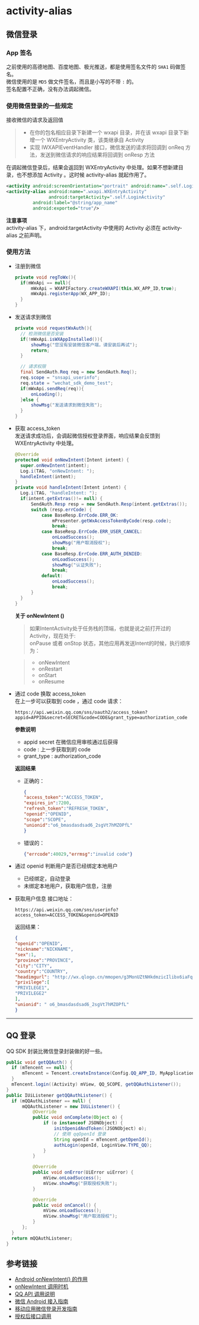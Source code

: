 # activity-alias

## 微信登录

### App 签名

之前使用的高德地图、百度地图、极光推送，都是使用签名文件的 `SHA1` 码做签名。<br>
微信使用的是 `MD5` 做文件签名，而且是小写的不带 `:` 的。<br>
签名配置不正确，没有办法调起微信。

### 使用微信登录的一些规定

接收微信的请求及返回值

> - 在你的包名相应目录下新建一个 wxapi 目录，并在该 wxapi 目录下新增一个 WXEntryActivity 类，该类继承自 Activity
> - 实现 IWXAPIEventHandler 接口，微信发送的请求将回调到 onReq 方法，发送到微信请求的响应结果将回调到 onResp 方法

在调起微信登录后，结果会返回到 WXEntryActivity 中处理。如果不想新建目录，也不想添加 Activity 。这时候 activity-alias 就起作用了。

```xml
<activity android:screenOrientation="portrait" android:name=".self.LoginActivity" android:launchMode="singleTask"/>
<activity-alias android:name=".wxapi.WXEntryActivity"
                android:targetActivity=".self.LoginActivity"
          android:label="@string/app_name"
          android:exported="true"/>
```

**注意事项**<br>
activity-alias 下，android:targetActivity 中使用的 Activity 必须在 activity-alias 之前声明。

### 使用方法

- 注册到微信

  ```java
  private void regToWx(){
    if(mWxApi == null){
        mWxApi = WXAPIFactory.createWXAPI(this,WX_APP_ID,true);
        mWxApi.registerApp(WX_APP_ID);
    }
  }
  ```

- 发送请求到微信

  ```java
  private void requestWxAuth(){
    // 检测微信是否安装
    if(!mWxApi.isWXAppInstalled()){
        showMsg("您没有安装微信客户端，请安装后再试");
        return;
    }

    // 请求权限
    final SendAuth.Req req = new SendAuth.Req();
    req.scope = "snsapi_userinfo";
    req.state = "wechat_sdk_demo_test";
    if(mWxApi.sendReq(req)){
        onLoading();
    }else {
        showMsg("发送请求到微信失败");
    }
  }
  ```

- 获取 access_token<br>
  发送请求成功后，会调起微信授权登录界面，响应结果会反馈到 WXEntryActivity 中处理。

  ```java
  @Override
  protected void onNewIntent(Intent intent) {
    super.onNewIntent(intent);
    Log.i(TAG, "onNewIntent: ");
    handleIntent(intent);
  }
  private void handleIntent(Intent intent) {
    Log.i(TAG, "handleIntent: ");
    if(intent.getExtras()!= null) {
        SendAuth.Resp resp = new SendAuth.Resp(intent.getExtras());
        switch (resp.errCode) {
            case BaseResp.ErrCode.ERR_OK:
                mPresenter.getWxAccessTokenByCode(resp.code);
                break;
            case BaseResp.ErrCode.ERR_USER_CANCEL:
                onLoadSuccess();
                showMsg("用户取消授权");
                break;
            case BaseResp.ErrCode.ERR_AUTH_DENIED:
                onLoadSuccess();
                showMsg("认证失败");
                break;
            default:
                onLoadSuccess();
                break;
        }
    }
  }
  ```

  **关于 onNewIntent ()**

  > 如果IntentActivity处于任务栈的顶端，也就是说之前打开过的Activity，现在处于:<br>
  > onPause 或者 onStop 状态，其他应用再发送Intent的时候，执行顺序为：

  > - onNewIntent
  > - onRestart
  > - onStart
  > - onResume

- 通过 code 换取 access_token<br>
  在上一步可以获取到 code ，通过 code 请求：

  ```
  https://api.weixin.qq.com/sns/oauth2/access_token?appid=APPID&secret=SECRET&code=CODE&grant_type=authorization_code
  ```

  **参数说明**

  - appid secret 在微信应用审核通过后获得
  - code : 上一步获取到的 code
  - grant_type : authorization_code

  **返回结果**<br>

  - 正确的：

    ```json
    {
    "access_token":"ACCESS_TOKEN",
    "expires_in":7200,
    "refresh_token":"REFRESH_TOKEN",
    "openid":"OPENID",
    "scope":"SCOPE",
    "unionid":"o6_bmasdasdsad6_2sgVt7hMZOPfL"
    }
    ```

  - 错误的：

    ```json
    {"errcode":40029,"errmsg":"invalid code"}
    ```

- 通过 openid 判断用户是否已经绑定本地用户

  - 已经绑定，自动登录
  - 未绑定本地用户，获取用户信息，注册

- 获取用户信息 接口地址：

  ```
  https://api.weixin.qq.com/sns/userinfo?access_token=ACCESS_TOKEN&openid=OPENID
  ```

  返回结果：

  ```json
  {
  "openid":"OPENID",
  "nickname":"NICKNAME",
  "sex":1,
  "province":"PROVINCE",
  "city":"CITY",
  "country":"COUNTRY",
  "headimgurl": "http://wx.qlogo.cn/mmopen/g3MonUZtNHkdmzicIlibx6iaFqAc56vxLSUfpb6n5WKSYVY0ChQKkiaJSgQ1dZuTOgvLLrhJbERQQ4eMsv84eavHiaiceqxibJxCfHe/0",
  "privilege":[
  "PRIVILEGE1",
  "PRIVILEGE2"
  ],
  "unionid": " o6_bmasdasdsad6_2sgVt7hMZOPfL"
  }
  ```

--------------------------------------------------------------------------------

## QQ 登录

QQ SDK 封装比微信登录封装做的好一些。

```java
public void getQQAuth() {
  if (mTencent == null) {
      mTencent = Tencent.createInstance(Config.QQ_APP_ID, MyApplication.getINSTANCE());
  }
  mTencent.login((Activity) mView, QQ_SCOPE, getQQAuthListener());
}
public IUiListener getQQAuthListener() {
  if (mQQAuthListener == null) {
      mQQAuthListener = new IUiListener() {
          @Override
          public void onComplete(Object o) {
              if (o instanceof JSONObject) {
                  initOpenidAndToken((JSONObject) o);
                  // 使用 qqOpenId 登录
                  String openId = mTencent.getOpenId();
                  authLogin(openId, LoginView.TYPE_QQ);
              }
          }

          @Override
          public void onError(UiError uiError) {
              mView.onLoadSuccess();
              mView.showMsg("获取授权失败");
          }

          @Override
          public void onCancel() {
              mView.onLoadSuccess();
              mView.showMsg("用户取消授权");
          }
      };
  }
  return mQQAuthListener;
}
```

## 参考链接

- [Android onNewIntent() 的作用](http://zhidao.baidu.com/link?url=BtE9mQgwXrAExEB-9DoJScyGXeZskF0WcGRQ2tnJmw8EHueidUztYkXxodmj88efFDwCYpzlnO0V9lm0jParq9nVwYy_8PLmVfmfoGOLYYm)
- [onNewIntent 调用时机](http://www.cnblogs.com/zenfly/archive/2012/02/10/2345196.html)
- [QQ API 调用说明](http://wiki.open.qq.com/wiki/mobile/API%E8%B0%83%E7%94%A8%E8%AF%B4%E6%98%8E#1.1_.E7.99.BB.E5.BD.95.2F.E6.A0.A1.E9.AA.8C.E7.99.BB.E5.BD.95.E6.80.81)
- [微信 Android 接入指南](https://open.weixin.qq.com/cgi-bin/showdocument?action=dir_list&t=resource/res_list&verify=1&id=1417751808&token=36e27d9445e22405d1383abf227203294eb558e6&lang=zh_CN)
- [移动应用微信登录开发指南](https://open.weixin.qq.com/cgi-bin/showdocument?action=dir_list&t=resource/res_list&verify=1&id=open1419317851&token=36e27d9445e22405d1383abf227203294eb558e6&lang=zh_CN)
- [授权后接口调用](https://open.weixin.qq.com/cgi-bin/showdocument?action=dir_list&t=resource/res_list&verify=1&id=open1419317853&lang=zh_CN)
